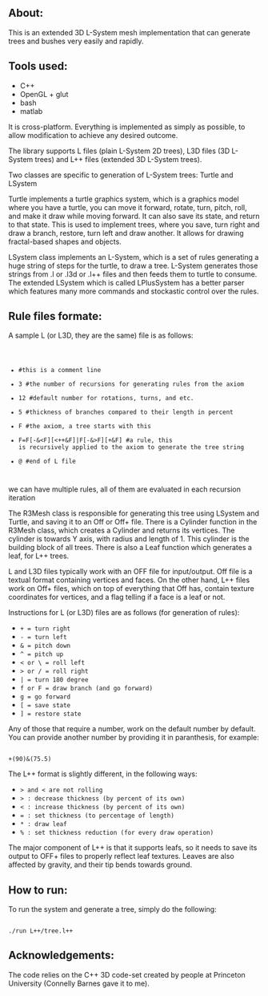About:
---------------------------------
This is an extended 3D L-System mesh implementation that can generate trees and bushes very easily and rapidly.

Tools used:
------------------------------------
  - C++
  - OpenGL + glut
  - bash
  - matlab


It is cross-platform. Everything is implemented as simply as possible, to allow modification to achieve any desired outcome.

The library supports L files (plain L-System 2D trees), L3D files (3D L-System trees) and L++ files (extended 3D L-System trees).

Two classes are specific to generation of L-System trees: Turtle and LSystem

Turtle implements a turtle graphics system, which is a graphics model where you have a turtle, you can move it forward, rotate, turn, pitch, roll, and make it draw while moving forward. It can also save its state, and return to that state. This is used to implement trees, where you save, turn right and draw a branch, restore, turn left and draw another. It allows for drawing fractal-based shapes and objects.

LSystem class implements an L-System, which is a set of rules generating a huge string of steps for the turtle, to draw a tree. L-System generates those strings from .l or .l3d or .l++ files and then feeds them to turtle to consume. The extended LSystem which is called LPlusSystem has a better parser which features many more commands and stockastic control over the rules.

Rule files formate:
-------------------------------------------------------------------------------
A sample L (or L3D, they are the same) file is as follows:
<code>
- #this is a comment line
- 3 #the number of recursions for generating rules from the axiom
- 12 #default number for rotations, turns, and etc.
- 5 #thickness of branches compared to their length in percent
- F #the axiom, a tree starts with this
- F=F[-&<F][<++&F]|F[-&>F][+&F] #a rule, this is recursively applied to the axiom to generate the tree string
- @ #end of L file
</code>
we can have multiple rules, all of them are evaluated in each recursion iteration



The R3Mesh class is responsible for generating this tree using LSystem and Turtle,
and saving it to an Off or Off+ file.
There is a Cylinder function in the R3Mesh class,
which creates a Cylinder and returns its vertices.
The cylinder is towards Y axis, with radius and length of 1.
This cylinder is the building block of all trees. There is also a Leaf function which generates a leaf, for L++ trees.


L and L3D files typically work with an OFF file for input/output.
Off file is a textual format containing vertices and faces.
On the other hand, L++ files work on Off+ files, which on top of everything that Off has, contain texture coordinates for vertices,
and a flag telling if a face is a leaf or not.

Instructions for L (or L3D) files are as follows (for generation of rules):
- `+ = turn right`
- `- = turn left`
- `& = pitch down`
- `^ = pitch up`
- `< or \ = roll left`
- `> or / = roll right`
- `| = turn 180 degree`
- `f or F = draw branch (and go forward)`
- `g = go forward`
- `[ = save state`
- `] = restore state`

Any of those that require a number, work on the default number by default. You can provide another number by providing it in paranthesis, for example:


<code>
+(90)&(75.5)
</code>



The L++ format is slightly different, in the following ways:
- `> and < are not rolling`
- `> : decrease thickness (by percent of its own)`
- `< : increase thickness (by percent of its own)`
- `= : set thickness (to percentage of length)`
- `* : draw leaf`
- `% : set thickness reduction (for every draw operation)`

The major component of L++ is that it supports leafs, so it needs to save its output to OFF+ files to properly reflect leaf textures. Leaves are also affected by gravity, and their tip bends towards ground.

How to run:
-------------------------------------------------------------------------
To run the system and generate a tree, simply do the following:


<code>
./run L++/tree.l++
</code>

Acknowledgements:
---------------------------------

The code relies on the C++ 3D code-set created by people at Princeton University (Connelly Barnes gave it to me).
